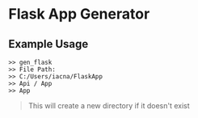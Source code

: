 # Flask App Generator

## Example Usage

```.
>> gen_flask
>> File Path:
>> C:/Users/iacna/FlaskApp
>> Api / App
>> App
```

> This will create a new directory if it doesn't exist  
